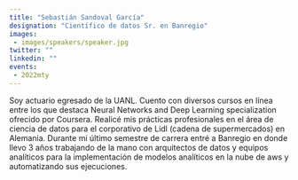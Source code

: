 ```yaml
---
title: "Sebastián Sandoval García"
designation: "Científico de datos Sr. en Banregio"
images:
 - images/speakers/speaker.jpg
twitter: ""
linkedin: ""
events:
 - 2022mty
---
```


Soy actuario egresado de la UANL. Cuento con diversos cursos en línea entre los que destaca Neural Networks and Deep Learning specialization ofrecido por Coursera. Realicé mis prácticas profesionales en el área de ciencia de datos para el corporativo de Lidl (cadena de supermercados) en Alemania. Durante mi último semestre de carrera entré a Banregio en donde llevo 3 años trabajando de la mano con arquitectos de datos y equipos analíticos para la implementación de modelos analíticos en la nube de aws y automatizando sus ejecuciones.